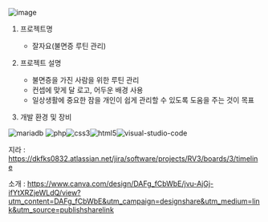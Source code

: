 ![image](https://github.com/PHP-506-7/PHP_1STPJ/assets/126547857/0452ea86-8755-4d2d-ae50-8204d056dee7)

1. 프로젝트명
   - 잘자요(불면증 루틴 관리)
  
2. 프로젝트 설명
   - 불면증을 가진 사람을 위한 루틴 관리
   - 컨셉에 맞게 달 로고, 어두운 배경 사용
   - 일상생활에 중요한 잠을 개인이 쉽게 관리할 수 있도록 도움을 주는 것이 목표

3. 개발 환경 및 장비
   
![mariadb](https://github.com/PHP-506-wdye/project-2/assets/126547805/1816a975-eec0-4960-87ca-c66ddca34fa2)
![php](https://github.com/PHP-506-wdye/project-2/assets/126547805/4e60555c-e228-4625-ab55-1ffc29650c2c)![css3](https://github.com/PHP-506-wdye/project-2/assets/126547805/238fd694-2056-4969-9035-b3b6f095923a)![html5](https://github.com/PHP-506-wdye/project-2/assets/126547805/ef5011d9-5fd1-4391-b57f-11f907b45097)![visual-studio-code](https://github.com/PHP-506-wdye/project-2/assets/126547805/ea1e0a09-9bf9-46b7-9cb5-42fedd776ada)


지라 : https://dkfks0832.atlassian.net/jira/software/projects/RV3/boards/3/timeline

소개 : https://www.canva.com/design/DAFg_fCbWbE/jvu-AjGj-ifYtXRZjeWLdQ/view?utm_content=DAFg_fCbWbE&utm_campaign=designshare&utm_medium=link&utm_source=publishsharelink
